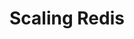 ---
title: Scaling Redis
menu:
  docs_{{ .version }}:
    identifier: rd-scaling
    name: Scaling
    parent: rd-redis-guides
    weight: 80
menu_name: docs_{{ .version }}
---